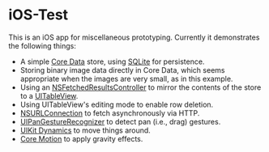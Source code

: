iOS-Test
========

This is an iOS app for miscellaneous prototyping.  Currently it demonstrates the following things:

- A simple [Core Data](https://developer.apple.com/library/mac/documentation/Cocoa/Conceptual/CoreData/Articles/cdBasics.html) store, using [SQLite](http://www.sqlite.org/) for persistence.
- Storing binary image data directly in Core Data, which seems appropriate when the images are very small, as in this example.
- Using an [NSFetchedResultsController](https://developer.apple.com/library/ios/documentation/CoreData/Reference/NSFetchedResultsController_Class/) to mirror the contents of the store to a [UITableView](https://developer.apple.com/library/ios/documentation/UIKit/Reference/UITableView_Class/).
- Using UITableView's editing mode to enable row deletion.
- [NSURLConnection](https://developer.apple.com/library/ios/documentation/Cocoa/Conceptual/URLLoadingSystem/Tasks/UsingNSURLConnection.html) to fetch asynchronously via HTTP.
- [UIPanGestureRecognizer](https://developer.apple.com/library/IOs/documentation/UIKit/Reference/UIPanGestureRecognizer_Class/index.html) to detect pan (i.e., drag) gestures.
- [UIKit Dynamics](https://developer.apple.com/library/ios/documentation/uikit/reference/UIDynamicAnimator_Class/index.html) to move things around.
- [Core Motion](https://developer.apple.com/library/iOs/documentation/CoreMotion/Reference/CoreMotion_Reference/index.html) to apply gravity effects.
